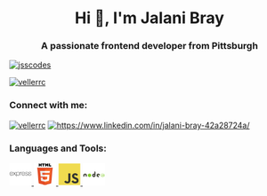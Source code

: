 

<h1 align="center">Hi 👋, I'm Jalani Bray</h1>
<h3 align="center">A passionate frontend developer from Pittsburgh</h3>

<p align="left"> <a href="https://github.com/ryo-ma/github-profile-trophy"><img src="https://github-profile-trophy.vercel.app/?username=jsscodes" alt="jsscodes" /></a> </p>

<p align="left"> <a href="https://twitter.com/vellerrc" target="blank"><img src="https://img.shields.io/twitter/follow/vellerrc?logo=twitter&style=for-the-badge" alt="vellerrc" /></a> </p>

<h3 align="left">Connect with me:</h3>
<p align="left">
<a href="https://twitter.com/vellerrc" target="blank"><img align="center" src="https://raw.githubusercontent.com/rahuldkjain/github-profile-readme-generator/master/src/images/icons/Social/twitter.svg" alt="vellerrc" height="30" width="40" /></a>
<a href="https://linkedin.com/in/https://www.linkedin.com/in/jalani-bray-42a28724a/" target="blank"><img align="center" src="https://raw.githubusercontent.com/rahuldkjain/github-profile-readme-generator/master/src/images/icons/Social/linked-in-alt.svg" alt="https://www.linkedin.com/in/jalani-bray-42a28724a/" height="30" width="40" /></a>
</p>

<h3 align="left">Languages and Tools:</h3>
<p align="left"> <a href="https://expressjs.com" target="_blank" rel="noreferrer"> <img src="https://raw.githubusercontent.com/devicons/devicon/master/icons/express/express-original-wordmark.svg" alt="express" width="40" height="40"/> </a> <a href="https://www.w3.org/html/" target="_blank" rel="noreferrer"> <img src="https://raw.githubusercontent.com/devicons/devicon/master/icons/html5/html5-original-wordmark.svg" alt="html5" width="40" height="40"/> </a> <a href="https://developer.mozilla.org/en-US/docs/Web/JavaScript" target="_blank" rel="noreferrer"> <img src="https://raw.githubusercontent.com/devicons/devicon/master/icons/javascript/javascript-original.svg" alt="javascript" width="40" height="40"/> </a> <a href="https://nodejs.org" target="_blank" rel="noreferrer"> <img src="https://raw.githubusercontent.com/devicons/devicon/master/icons/nodejs/nodejs-original-wordmark.svg" alt="nodejs" width="40" height="40"/> </a> </p>


